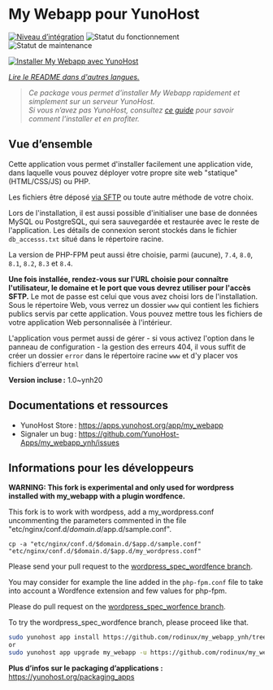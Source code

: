 <!--
N.B.: This README was automatically generated by https://github.com/YunoHost/apps/tree/master/tools/README-generator
It shall NOT be edited by hand.
-->

# My Webapp pour YunoHost

[![Niveau d’intégration](https://apps.yunohost.org/badge/integration/my_webapp)](https://ci-apps.yunohost.org/ci/apps/my_webapp/)
![Statut du fonctionnement](https://apps.yunohost.org/badge/state/my_webapp)
![Statut de maintenance](https://apps.yunohost.org/badge/maintained/my_webapp)

[![Installer My Webapp avec YunoHost](https://install-app.yunohost.org/install-with-yunohost.svg)](https://install-app.yunohost.org/?app=my_webapp)

*[Lire le README dans d'autres langues.](./ALL_README.md)*

> *Ce package vous permet d’installer My Webapp rapidement et simplement sur un serveur YunoHost.*  
> *Si vous n’avez pas YunoHost, consultez [ce guide](https://yunohost.org/install) pour savoir comment l’installer et en profiter.*

## Vue d’ensemble

Cette application vous permet d'installer facilement une application vide, dans laquelle vous pouvez déployer votre propre site web "statique" (HTML/CSS/JS) ou PHP.

Les fichiers être déposé [via SFTP](https://yunohost.org/fr/filezilla) ou toute autre méthode de votre choix.

Lors de l'installation, il est aussi possible d'initialiser une base de données MySQL ou PostgreSQL, qui sera sauvegardée et restaurée avec le reste de l'application. Les détails de connexion seront stockés dans le fichier `db_accesss.txt` situé dans le répertoire racine.

La version de PHP-FPM peut aussi être choisie, parmi (aucune), `7.4`, `8.0`, `8.1`, `8.2`, `8.3` et `8.4`.

**Une fois installée, rendez-vous sur l'URL choisie pour connaître l'utilisateur, le domaine et le port que vous devrez utiliser pour l'accès SFTP.** Le mot de passe est celui que vous avez choisi lors de l'installation. Sous le répertoire Web, vous verrez un dossier `www` qui contient les fichiers publics servis par cette application. Vous pouvez mettre tous les fichiers de votre application Web personnalisée à l'intérieur.

L'application vous permet aussi de gérer - si vous activez l'option dans le panneau de configuration - la gestion des erreurs 404, il vous suffit de créer un dossier `error` dans le répertoire racine `www` et d'y placer vos fichiers d'erreur `html` 


**Version incluse :** 1.0~ynh20
## Documentations et ressources

- YunoHost Store : <https://apps.yunohost.org/app/my_webapp>
- Signaler un bug : <https://github.com/YunoHost-Apps/my_webapp_ynh/issues>

## Informations pour les développeurs

**WARNING: This fork is experimental and only used for wordpress installed with my_webapp with a plugin wordfence.**

This fork is to work with wordpess, add a my_wordpress.conf uncommenting the parameters commented in the file "etc/nginx/conf.d/$domain.d/$app.d/sample.conf".

```
cp -a "etc/nginx/conf.d/$domain.d/$app.d/sample.conf" "etc/nginx/conf.d/$domain.d/$app.d/my_wordpress.conf"
```

Please send your pull request to the [wordpress_spec_wordfence branch](https://github.com/rodinux/my_webapp_ynh/tree/worpress_spec_wordfence).

You may consider for example the line added in the `php-fpm.conf` file to take into account a Wordfence extension and few values for php-fpm.

Please do pull request on the [wordpress_spec_worfence branch](https://github.com/rodinux/my_webapp_ynh/tree/wordpress_spec).

To try the wordpress_spec_wordfence branch, please proceed like that.

``` bash
sudo yunohost app install https://github.com/rodinux/my_webapp_ynh/tree/worpress_spec_wordfence --debug
or
sudo yunohost app upgrade my_webapp -u https://github.com/rodinux/my_webapp_ynh/tree/wordpress_spec_wordfence --debug
```

**Plus d’infos sur le packaging d’applications :** <https://yunohost.org/packaging_apps>
